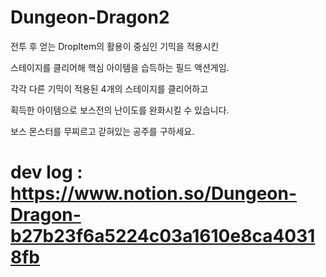 # Dungeon-Dragon2
전투 후 얻는 DropItem의 활용이 중심인 기믹을 적용시킨

스테이지를 클리어해 핵심 아이템을 습득하는 필드 액션게임.

각각 다른 기믹이 적용된 4개의 스테이지를 클리어하고

획득한 아이템으로 보스전의 난이도를 완화시킬 수 있습니다.

보스 몬스터를 무찌르고 갇혀있는 공주를 구하세요.
# dev log : https://www.notion.so/Dungeon-Dragon-b27b23f6a5224c03a1610e8ca40318fb
